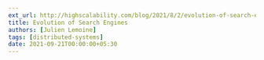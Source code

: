 ```yaml
---
ext_url: http://highscalability.com/blog/2021/8/2/evolution-of-search-engines-architecture-algolia-new-search.html
title: Evolution of Search Engines
authors: [Julien Lemoine]
tags: [distributed-systems]
date: 2021-09-21T00:00:00+05:30
---
```

